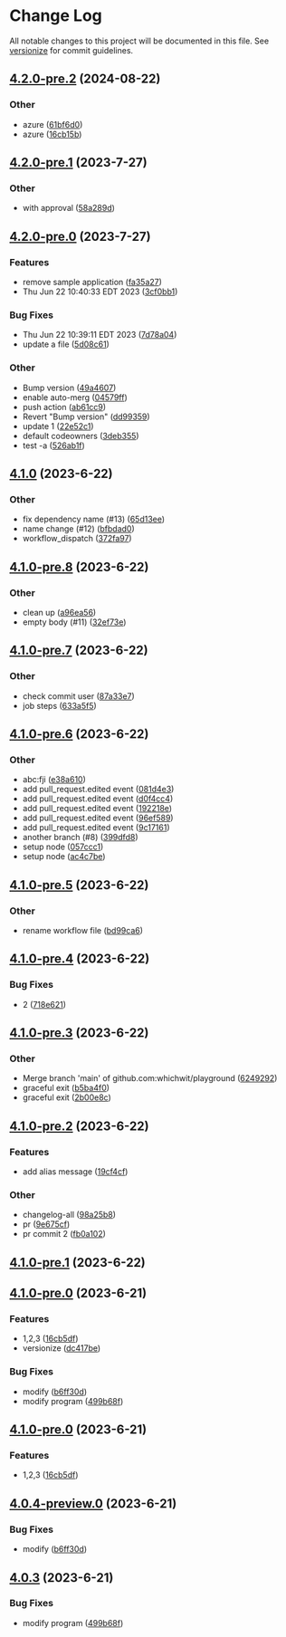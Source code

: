 # Change Log

All notable changes to this project will be documented in this file. See [versionize](https://github.com/versionize/versionize) for commit guidelines.

<a name="4.2.0-pre.2"></a>
## [4.2.0-pre.2](https://www.github.com/whichwit/playground/releases/tag/v4.2.0-pre.2) (2024-08-22)

### Other

* azure ([61bf6d0](https://www.github.com/whichwit/playground/commit/61bf6d07dd1cdca286b1747857ea30d64aefa530))
* azure ([16cb15b](https://www.github.com/whichwit/playground/commit/16cb15bbe7dd5009f37a25eed0c150ea6c017556))

<a name="4.2.0-pre.1"></a>
## [4.2.0-pre.1](https://www.github.com/whichwit/playground/releases/tag/v4.2.0-pre.1) (2023-7-27)

### Other

* with approval ([58a289d](https://www.github.com/whichwit/playground/commit/58a289dfbdafa13ba2248dfd3f2bfa88a306971c))

<a name="4.2.0-pre.0"></a>
## [4.2.0-pre.0](https://www.github.com/whichwit/playground/releases/tag/v4.2.0-pre.0) (2023-7-27)

### Features

* remove sample application ([fa35a27](https://www.github.com/whichwit/playground/commit/fa35a27cc3c08add0f8e9487026c5726ff5abfba))
* Thu Jun 22 10:40:33 EDT 2023 ([3cf0bb1](https://www.github.com/whichwit/playground/commit/3cf0bb18ad08c345c590722d40a5f044a548cb7b))

### Bug Fixes

* Thu Jun 22 10:39:11 EDT 2023 ([7d78a04](https://www.github.com/whichwit/playground/commit/7d78a0461150e149a731899a69179d441ff79a56))
* update a file ([5d08c61](https://www.github.com/whichwit/playground/commit/5d08c6155f34ed97613ece851b5f398a5c9e4ef6))

### Other

* Bump version ([49a4607](https://www.github.com/whichwit/playground/commit/49a4607872ea5d22b7def8f510ab8c6359394870))
* enable auto-merg ([04579ff](https://www.github.com/whichwit/playground/commit/04579ffb771c47af2f76f826ad99575efdc53add))
* push action ([ab61cc9](https://www.github.com/whichwit/playground/commit/ab61cc9cbb81631bc35105706fff7ca197c7f21c))
* Revert "Bump version" ([dd99359](https://www.github.com/whichwit/playground/commit/dd993592b824dd208d8ccc8094ee9fb5d10e8b1a))
* update 1 ([22e52c1](https://www.github.com/whichwit/playground/commit/22e52c1c9487a7d1f5ed14afc18b63bb2f23ed90))
* default codeowners ([3deb355](https://www.github.com/whichwit/playground/commit/3deb3552ec1d20ebc897a0e4d487552c0946aae9))
* test -a ([526ab1f](https://www.github.com/whichwit/playground/commit/526ab1f471a6399ebdeb7e2553e3a891944e3112))

<a name="4.1.0"></a>
## [4.1.0](https://www.github.com/whichwit/playground/releases/tag/v4.1.0) (2023-6-22)

### Other

* fix dependency name (#13) ([65d13ee](https://www.github.com/whichwit/playground/commit/65d13ee7a2b206caaf420c2bb38beebb0a06615d))
* name change (#12) ([bfbdad0](https://www.github.com/whichwit/playground/commit/bfbdad0a101d5f3e49345a1617b26504d14d7fb4))
* workflow_dispatch ([372fa97](https://www.github.com/whichwit/playground/commit/372fa97c444a3fc8bdb16d7d73865fa0266fe5e9))

<a name="4.1.0-pre.8"></a>
## [4.1.0-pre.8](https://www.github.com/whichwit/playground/releases/tag/v4.1.0-pre.8) (2023-6-22)

### Other

* clean up ([a96ea56](https://www.github.com/whichwit/playground/commit/a96ea56e197cf4035dd7ca21a83c469374306acf))
* empty body (#11) ([32ef73e](https://www.github.com/whichwit/playground/commit/32ef73ed9f738d0eb609a7f4c07de7df2bbe63cf))

<a name="4.1.0-pre.7"></a>
## [4.1.0-pre.7](https://www.github.com/whichwit/playground/releases/tag/v4.1.0-pre.7) (2023-6-22)

### Other

* check commit user ([87a33e7](https://www.github.com/whichwit/playground/commit/87a33e79d9d897b76d6a30f2a5c6982f679e7bc4))
* job steps ([633a5f5](https://www.github.com/whichwit/playground/commit/633a5f5fa4ccc9ad7692d23808583bebb534cf4d))

<a name="4.1.0-pre.6"></a>
## [4.1.0-pre.6](https://www.github.com/whichwit/playground/releases/tag/v4.1.0-pre.6) (2023-6-22)

### Other

* abc:fji ([e38a610](https://www.github.com/whichwit/playground/commit/e38a6104a8f5d6c3f32d50c9f8d5d3c943d2123e))
* add pull_request.edited event ([081d4e3](https://www.github.com/whichwit/playground/commit/081d4e39ff929fc7ba3ff8294d8b49989b5afbc3))
* add pull_request.edited event ([d0f4cc4](https://www.github.com/whichwit/playground/commit/d0f4cc4ab33efed08ac1048820009dcf257369e6))
* add pull_request.edited event ([192218e](https://www.github.com/whichwit/playground/commit/192218ec65e5315646bff2c023a308ccf1677f96))
* add pull_request.edited event ([96ef589](https://www.github.com/whichwit/playground/commit/96ef5896643643e11667b11097fa0f54af19ebe9))
* add pull_request.edited event ([9c17161](https://www.github.com/whichwit/playground/commit/9c17161e266ddd89c35e5092ba19bf5c17ceae9c))
* another branch (#8) ([399dfd8](https://www.github.com/whichwit/playground/commit/399dfd8e77e665944fdf2fddd09320f6c9758089))
* setup node ([057ccc1](https://www.github.com/whichwit/playground/commit/057ccc13ec41a9d5babc4a1cb42caed4dfec5068))
* setup node ([ac4c7be](https://www.github.com/whichwit/playground/commit/ac4c7be1c8637bbce3cc79e27798855dcb538ffe))

<a name="4.1.0-pre.5"></a>
## [4.1.0-pre.5](https://www.github.com/whichwit/playground/releases/tag/v4.1.0-pre.5) (2023-6-22)

### Other

* rename workflow file ([bd99ca6](https://www.github.com/whichwit/playground/commit/bd99ca64448fb90448188f11317c6ae43ddb72ff))

<a name="4.1.0-pre.4"></a>
## [4.1.0-pre.4](https://www.github.com/whichwit/playground/releases/tag/v4.1.0-pre.4) (2023-6-22)

### Bug Fixes

* 2 ([718e621](https://www.github.com/whichwit/playground/commit/718e62107083d7fe7d0b31d68af491c68717e734))

<a name="4.1.0-pre.3"></a>
## [4.1.0-pre.3](https://www.github.com/whichwit/playground/releases/tag/v4.1.0-pre.3) (2023-6-22)

### Other

* Merge branch 'main' of github.com:whichwit/playground ([6249292](https://www.github.com/whichwit/playground/commit/6249292019e917f302c7aa29e67dd13930bbfd83))
* graceful exit ([b5ba4f0](https://www.github.com/whichwit/playground/commit/b5ba4f0737a3a4e437082b4e4b2f7c8081510c8b))
* graceful exit ([2b00e8c](https://www.github.com/whichwit/playground/commit/2b00e8c85d539048299909409cf1317c5bcddd1b))

<a name="4.1.0-pre.2"></a>
## [4.1.0-pre.2](https://www.github.com/whichwit/playground/releases/tag/v4.1.0-pre.2) (2023-6-22)

### Features

* add alias message ([19cf4cf](https://www.github.com/whichwit/playground/commit/19cf4cf2e9f8ccf2743112558f25dec0b1be4241))

### Other

* changelog-all ([98a25b8](https://www.github.com/whichwit/playground/commit/98a25b8c6239f7ddc88366f8974728e8607f8126))
* pr ([9e675cf](https://www.github.com/whichwit/playground/commit/9e675cf3a87424878830e1dd1b533ed3b33f6b8a))
* pr commit 2 ([fb0a102](https://www.github.com/whichwit/playground/commit/fb0a10293c4df586bbd180cb89dc3f85ac09a474))

<a name="4.1.0-pre.1"></a>
## [4.1.0-pre.1](https://www.github.com/whichwit/playground/releases/tag/v4.1.0-pre.1) (2023-6-22)

<a name="4.1.0-pre.0"></a>
## [4.1.0-pre.0](https://www.github.com/whichwit/playground/releases/tag/v4.1.0-pre.0) (2023-6-21)

### Features

* 1,2,3 ([16cb5df](https://www.github.com/whichwit/playground/commit/16cb5df7628cd8c9353ac5d8469e514b8c32ee7c))
* versionize ([dc417be](https://www.github.com/whichwit/playground/commit/dc417be1cb85302e608facda9f0bb4411915c91c))

### Bug Fixes

* modify ([b6ff30d](https://www.github.com/whichwit/playground/commit/b6ff30d2378eb267f170e12078621700c3437de8))
* modify program ([499b68f](https://www.github.com/whichwit/playground/commit/499b68f6eb1566c135d9c2c982d45a160704e39f))

<a name="4.1.0-pre.0"></a>
## [4.1.0-pre.0](https://www.github.com/whichwit/playground/releases/tag/v4.1.0-pre.0) (2023-6-21)

### Features

* 1,2,3 ([16cb5df](https://www.github.com/whichwit/playground/commit/16cb5df7628cd8c9353ac5d8469e514b8c32ee7c))

<a name="4.0.4-preview.0"></a>
## [4.0.4-preview.0](https://www.github.com/whichwit/playground/releases/tag/v4.0.4-preview.0) (2023-6-21)

### Bug Fixes

* modify ([b6ff30d](https://www.github.com/whichwit/playground/commit/b6ff30d2378eb267f170e12078621700c3437de8))

<a name="4.0.3"></a>
## [4.0.3](https://www.github.com/whichwit/playground/releases/tag/v4.0.3) (2023-6-21)

### Bug Fixes

* modify program ([499b68f](https://www.github.com/whichwit/playground/commit/499b68f6eb1566c135d9c2c982d45a160704e39f))

